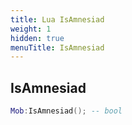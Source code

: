 ```yaml
---
title: Lua IsAmnesiad
weight: 1
hidden: true
menuTitle: IsAmnesiad
---
```

## IsAmnesiad
```lua
Mob:IsAmnesiad(); -- bool
```